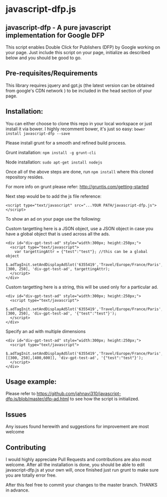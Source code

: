 javascript-dfp.js
======================================================

javascript-dfp -  A pure javascript implementation for Google DFP
---------------------

This script enables Double Click for Publishers (DFP) by Google working on your page. Just include this script on your page, initialize as described below and you should be good to go.

Pre-requisites/Requirements
---------------------
This library requires jquery and gpt.js (the latest version can be obtained from google's CDN network ) to be included in the head section of your page. 

Installation:
---------------------
You can either choose to clone this repo in your local workspace or just install it via bower. I highly recomment bower, it's just so easy:
```bower install javascript-dfp --save```

Please install grunt for a smooth and refined build process.

Grunt installation:
```npm install -g grunt-cli```

Node installation:
```sudo apt-get install nodejs```

Once all of the above steps are done, run ```npm install``` where this cloned repository resides.

For more info on grunt please refer: http://gruntjs.com/getting-started

Next step would be to add the js file reference:

```<script type="text/javascript" src="...YOUR PATH/javascript-dfp.js"></script>```

To show an ad on your page use the following:

Custom targetting here is a JSON object, use a JSON object in case you have a global object that is used across all the ads.
```
<div id="div-gpt-test-ad" style="width:300px; height:250px;">
  <script type="text/javascript">
    var targettingAttr = {"test":"test"}; //this can be a global object
    $.adTagInit.setAndDisplayAdSlot('6355419','Travel/Europe/France/Paris', [300, 250], 'div-gpt-test-ad', targettingAttr);
  </script>
</div>
```

Custom targetting here is a string, this will be used only for a particular ad. 
```
<div id="div-gpt-test-ad" style="width:300px; height:250px;">
  <script type="text/javascript">
    $.adTagInit.setAndDisplayAdSlot('6355419','Travel/Europe/France/Paris', [300, 250], 'div-gpt-test-ad', '{"test":"test"}');
  </script>
</div>
```

Specify an ad with multiple dimensions
```
<div id="div-gpt-test-ad" style="width:300px; height:250px;">
  <script type="text/javascript">
    $.adTagInit.setAndDisplayAdSlot('6355419','Travel/Europe/France/Paris', [[300, 250],[400,600]], 'div-gpt-test-ad', '{"test":"test"}');
  </script>
</div>
```

Usage example:
---------------------
Please refer to https://github.com/jahnavi310/javascript-dfp.js/blob/master/dfp-ad.html to see how the script is initialized.

Issues
---------------------
Any issues found herewith and suggestions for improvement are most welcome

Contributing
---------------------
I would highly appreciate Pull Requests and contributions are also most welcome. After all the installation is done, you should be able to edit javascript-dfp.js at your own will, once finished just run grunt to make sure you are totally error free.

After this feel free to commit your changes to the master branch. THANKS in advance.
